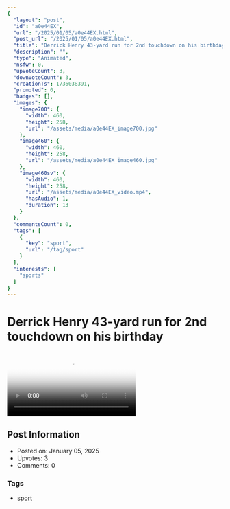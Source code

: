 ```yaml
---
{
  "layout": "post",
  "id": "a0e44EX",
  "url": "/2025/01/05/a0e44EX.html",
  "post_url": "/2025/01/05/a0e44EX.html",
  "title": "Derrick Henry 43-yard run for 2nd touchdown on his birthday",
  "description": "",
  "type": "Animated",
  "nsfw": 0,
  "upVoteCount": 3,
  "downVoteCount": 3,
  "creationTs": 1736038391,
  "promoted": 0,
  "badges": [],
  "images": {
    "image700": {
      "width": 460,
      "height": 258,
      "url": "/assets/media/a0e44EX_image700.jpg"
    },
    "image460": {
      "width": 460,
      "height": 258,
      "url": "/assets/media/a0e44EX_image460.jpg"
    },
    "image460sv": {
      "width": 460,
      "height": 258,
      "url": "/assets/media/a0e44EX_video.mp4",
      "hasAudio": 1,
      "duration": 13
    }
  },
  "commentsCount": 0,
  "tags": [
    {
      "key": "sport",
      "url": "/tag/sport"
    }
  ],
  "interests": [
    "sports"
  ]
}
---
```


# Derrick Henry 43-yard run for 2nd touchdown on his birthday

<video controls playsinline loop poster="/assets/media/a0e44EX_image460.jpg">
  <source src="/assets/media/a0e44EX_video.mp4" type="video/mp4">
  Your browser does not support the video tag.
</video>

## Post Information

- Posted on: January 05, 2025
- Upvotes: 3
- Comments: 0

### Tags

- [sport](/tag/sport)
